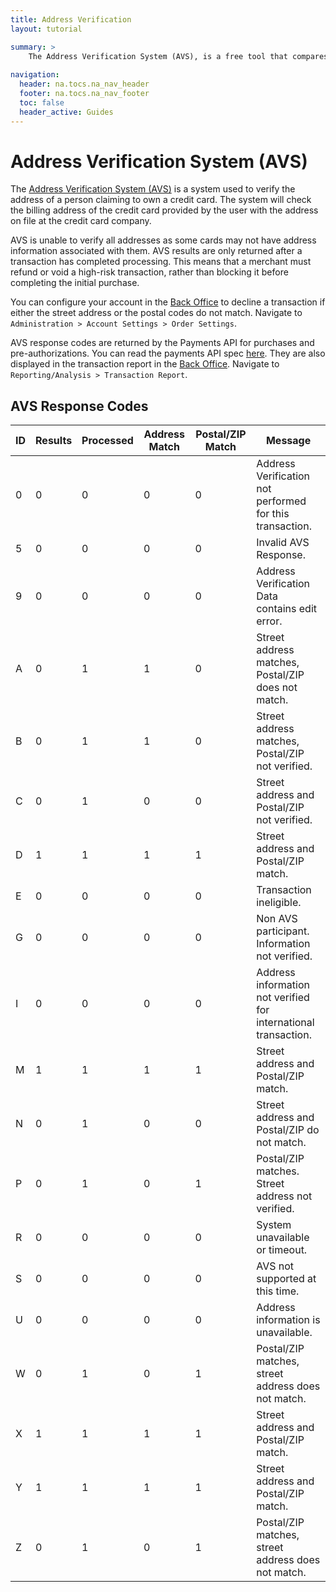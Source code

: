 ```yaml
---
title: Address Verification
layout: tutorial

summary: >
    The Address Verification System (AVS), is a free tool that compares customer-submitted order information against bank databases.
    
navigation:
  header: na.tocs.na_nav_header
  footer: na.tocs.na_nav_footer
  toc: false
  header_active: Guides
---
```



# Address Verification System (AVS)
The [Address Verification System (AVS)][wikipedia-avs] is a system used to verify the address of a person claiming to own a credit card. The system will check the billing address of the credit card provided by the user with the address on file at the credit card company.

AVS is unable to verify all addresses as some cards may not have address information associated with them. AVS results are only returned after a transaction has completed processing. This means that a merchant must refund or void a high-risk transaction, rather than blocking it before completing the initial purchase.

You can configure your account in the [Back Office][back-office] to decline a transaction if either the street address or the postal codes do not match. Navigate to `Administration > Account Settings > Order Settings`.

AVS response codes are returned by the Payments API for purchases and pre-authorizations. You can read the payments API spec [here][beanstream-swagger]. They are also displayed in the transaction report in the [Back Office][back-office]. Navigate to `Reporting/Analysis > Transaction Report`. 

## AVS Response Codes

| ID 		  | Results  | Processed | Address Match | Postal/ZIP Match | Message 																    		|
| -------- | -------- | --------- | ------------- | ---------------- | --------------------------------------------------------------- |
| 0   	  | 0        | 0			 | 0			 	  | 0			         | Address Verification not performed for this transaction. 			|
| 5   	  | 0        | 0			 | 0			 	  | 0			         | Invalid AVS Response. 														|
| 9   	  | 0        | 0			 | 0			 	  | 0			         | Address Verification Data contains edit error. 						|
| A   	  | 0        | 1			 | 1			 	  | 0			         | Street address matches, Postal/ZIP does not match. 					|
| B   	  | 0        | 1			 | 1			 	  | 0			         | Street address matches, Postal/ZIP not verified. 					|
| C   	  | 0        | 1			 | 0			 	  | 0			         | Street address and Postal/ZIP not verified. 							|
| D   	  | 1        | 1			 | 1			 	  | 1			         | Street address and Postal/ZIP match. 									|
| E   	  | 0        | 0			 | 0			 	  | 0			         | Transaction ineligible. 														|
| G   	  | 0        | 0			 | 0			 	  | 0			         | Non AVS participant. Information not verified. 						|
| I   	  | 0        | 0			 | 0			 	  | 0			         | Address information not verified for international transaction. |
| M   	  | 1        | 1			 | 1			 	  | 1			         | Street address and Postal/ZIP match. 									|
| N   	  | 0        | 1			 | 0			 	  | 0			         | Street address and Postal/ZIP do not match. 							|
| P   	  | 0        | 1			 | 0			 	  | 1			         | Postal/ZIP matches. Street address not verified. 					|
| R   	  | 0        | 0			 | 0			 	  | 0			         | System unavailable or timeout. 											|
| S   	  | 0        | 0			 | 0			 	  | 0			         | AVS not supported at this time. 											|
| U   	  | 0        | 0			 | 0			 	  | 0			         | Address information is unavailable. 										|
| W   	  | 0        | 1			 | 0			 	  | 1			         | Postal/ZIP matches, street address does not match. 					|
| X   	  | 1        | 1			 | 1			 	  | 1			         | Street address and Postal/ZIP match. 									|
| Y   	  | 1        | 1			 | 1			 	  | 1			         | Street address and Postal/ZIP match. 									|
| Z   	  | 0        | 1			 | 0			 	  | 1			         | Postal/ZIP matches, street address does not match. 					|

[wikipedia-avs]: https://en.wikipedia.org/wiki/Address_Verification_System
[back-office]: https://www.beanstream.com/admin/
[beanstream-swagger]: http://support.beanstream.com/restapi/
